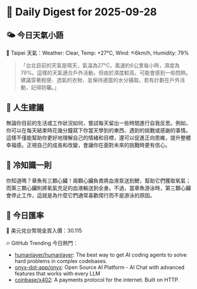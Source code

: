 # 🌅 Daily Digest for 2025-09-28

## 🌤️ 今日天氣小語
📍 Taipei 天氣：Weather: Clear, Temp: +27°C, Wind: ↖6km/h, Humidity: 79%
> 「台北目前的天氣是晴天，氣溫為27°C，風速約6公里每小時，濕度為79%。這樣的天氣適合戶外活動，但由於濕度較高，可能會感到一些悶熱。建議穿著輕便、透氣的衣物，並保持適當的水分攝取。若有計劃在戶外活動，記得防曬。」

## 💬 人生建議
無論你目前的生活或工作狀況如何，嘗試每天留出一些時間進行自我反思。例如，你可以在每天結束時花幾分鐘寫下你當天學到的東西、遇到的挑戰或感謝的事情。這樣不僅能幫助你更好地理解自己的情緒和目標，還可以促進正向思維，提升整體幸福感。正視自己的成長和改變，會讓你在面對未來的挑戰時更有信心。

## 🧠 冷知識一則
你知道嗎？章魚有三顆心臟！兩顆心臟負責將血液泵送到鰓，幫助它們獲取氧氣；而第三顆心臟則將氧氣充足的血液輸送到全身。不過，當章魚游泳時，第三顆心臟會停止工作，這就是為什麼它們通常喜歡爬行而不是游泳的原因。
## 💱 今日匯率
💱 美元兌台幣現金買入價：30.115

🔥 GitHub Trending 今日熱門：
- [humanlayer/humanlayer](https://github.com/humanlayer/humanlayer): The best way to get AI coding agents to solve hard problems in complex codebases.
- [onyx-dot-app/onyx](https://github.com/onyx-dot-app/onyx): Open Source AI Platform - AI Chat with advanced features that works with every LLM
- [coinbase/x402](https://github.com/coinbase/x402): A payments protocol for the internet. Built on HTTP.

